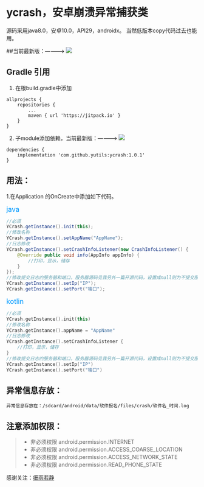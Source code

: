 # ycrash，安卓崩溃异常捕获类
源码采用java8.0，安卓10.0，API29，androidx。
当然低版本copy代码过去也能用。

##当前最新版：————> [![](https://jitpack.io/v/yutils/ycrash.svg)](https://jitpack.io/#yutils/ycrash)

## Gradle 引用
1. 在根build.gradle中添加
```
allprojects {
    repositories {
        ...
        maven { url 'https://jitpack.io' }
    }
}
```

2. 子module添加依赖，当前最新版：————> [![](https://jitpack.io/v/yutils/ycrash.svg)](https://jitpack.io/#yutils/ycrash)

```
dependencies {
    implementation 'com.github.yutils:ycrash:1.0.1'
}
```

##  用法：
  1.在Application 的OnCreate中添加如下代码。

<font color=#0099ff size=4 >java</font>
```java
//必须
YCrash.getInstance().init(this);
//修改名称
YCrash.getInstance().setAppName("AppName");
//日志修改
YCrash.getInstance().setCrashInfoListener(new CrashInfoListener() {
    @Override public void info(AppInfo appInfo) {
        //打印，显示，储存
    }
});
//修改提交日志的服务器和端口，服务器源码见我另外一篇开源代码，设置成null则为不提交服务器
YCrash.getInstance().setIp("IP");
YCrash.getInstance().setPort("端口");
```

<font color=#0099ff size=4 >kotlin</font>
```kotlin
//必须
YCrash.getInstance().init(this)
//修改名称
YCrash.getInstance().appName = "AppName"
//日志修改
YCrash.getInstance().setCrashInfoListener {
    //打印，显示，储存
}
//修改提交日志的服务器和端口，服务器源码见我另外一篇开源代码，设置成null则为不提交服务器
YCrash.getInstance().setIp("IP")
YCrash.getInstance().setPort("端口")
```

## 异常信息存放：
    异常信息存放在：/sdcard/android/data/软件报名/files/crash/软件名_时间.log

## 注意添加权限：
> * 非必须权限  android.permission.INTERNET
> * 非必须权限 android.permission.ACCESS_COARSE_LOCATION
> * 非必须权限 android.permission.ACCESS_NETWORK_STATE
> * 非必须权限 android.permission.READ_PHONE_STATE


感谢关注：[细雨若静](https://weibo.com/32005200)